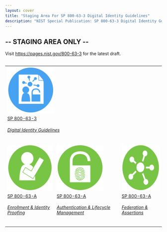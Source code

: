```yaml
---
layout: cover
title: "Staging Area For SP 800-63-3 Digital Identity Guidelines"
description: "NIST Special Publication: SP 800-63-3 Digital Identity Guidelines"
---
```

<section class="home home-title" markdown="1">

# -- STAGING AREA ONLY --

Visit <https://pages.nist.gov/800-63-3> for the latest draft.  <br><br>


</section>
<section class="home home-about" markdown="1">
<div class="section-container" markdown="1">

<table class="authors text-center">
  <tr>
  <td colspan="3"><a href="sp800-63-3.html"><img src="assets/63.png" alt="SP 800-63-3" width="150px" height="150px"></a>
  </td></tr>
  <tr><td colspan="3"><a href="sp800-63-3.html">SP 800-63-3<br><h6>Digital Identity Guidelines</h6></a></td></tr>

  <tr>
    <td><a href="sp800-63a.html"><img src="assets/63a.png" alt="SP 800-63A" width="150px" height="150px"></a></td>
    <td><a href="sp800-63b.html"><img src="assets/63b.png" alt="SP 800-63B" width="150px" height="150px"></a></td>
    <td><a href="sp800-63c.html"><img src="assets/63c.png" alt="SP 800-63C" width="150px" height="150px"></a></td>
  </tr>
  <tr>
    <td><a href="sp800-63a.html">SP 800-63-A<br><h6>Enrollment & Identity Proofing</h6></a></td>
    <td><a href="sp800-63b.html">SP 800-63-A<br><h6>Authentication & Lifecycle Management</h6></a></td>
    <td><a href="sp800-63c.html">SP 800-63-A<br><h6>Federation & Assertions</h6></a></td>
  </tr>
</table>

</div>

</section>
